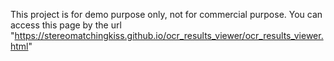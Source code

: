 This project is for demo purpose only, not for commercial purpose.
You can access this page by the url "https://stereomatchingkiss.github.io/ocr_results_viewer/ocr_results_viewer.html"
